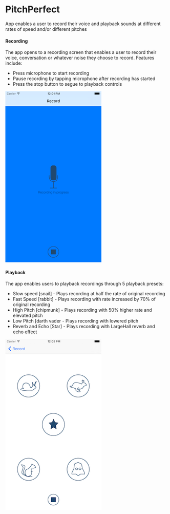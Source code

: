 # PitchPerfect
App enables a user to record their voice and playback sounds at different rates of speed and/or different pitches

#### Recording
The app opens to a recording screen that enables a user to record their voice, conversation or whatever noise they choose to record.  Features include:

* Press microphone to start recording
* Pause recording by tapping microphone after recording has started
* Press the stop button to segue to playback controls

![Alt text](https://github.com/Marquis103/PitchPerfect/blob/master/screenshots/Recording.png)

#### Playback
The app enables users to playback recordings through 5 playback presets:
* Slow speed [snail] - Plays recording at half the rate of original recording
* Fast Speed [rabbit] - Plays recording with rate increased by 70% of original recording
* High Pitch [chipmunk] - Plays recording with 50% higher rate and elevated pitch
* Low Pitch [darth vader - Plays recording with lowered pitch
* Reverb and Echo [Star] - Plays recording with LargeHall reverb and echo effect

![Alt text](https://github.com/Marquis103/PitchPerfect/blob/master/screenshots/Playsounds.png)

